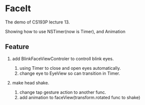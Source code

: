 # FaceIt

The demo of CS193P lecture 13.

Showing how to use NSTimer(now is Timer), and Animation

## Feature

1. add BlinkFaceViewControler to controll blink eyes.

   1. using Timer to close and open eyes automatically.
   2. change eye to EyeView so can transition in Timer.

2. make head shake.

   1. change tap gesture action to another func.
   2. add animation to faceView(transform.rotated func to shake)

